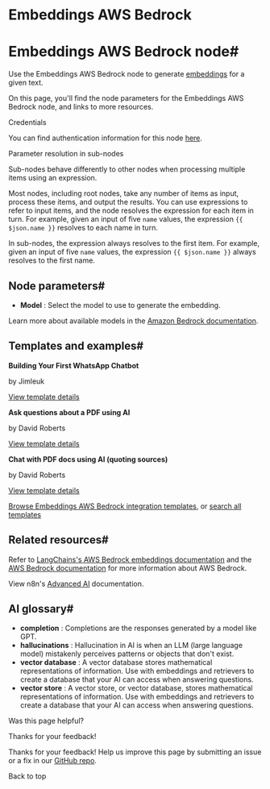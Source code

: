 # Embeddings AWS Bedrock

[ ](https://github.com/n8n-io/n8n-docs/edit/main/docs/integrations/builtin/cluster-nodes/sub-nodes/n8n-nodes-langchain.embeddingsawsbedrock.md "Edit this page")

# Embeddings AWS Bedrock node#

Use the Embeddings AWS Bedrock node to generate [embeddings](../../../../../glossary/#ai-embedding) for a given text.

On this page, you'll find the node parameters for the Embeddings AWS Bedrock node, and links to more resources.

Credentials

You can find authentication information for this node [here](../../../credentials/aws/).

Parameter resolution in sub-nodes

Sub-nodes behave differently to other nodes when processing multiple items using an expression.

Most nodes, including root nodes, take any number of items as input, process these items, and output the results. You can use expressions to refer to input items, and the node resolves the expression for each item in turn. For example, given an input of five `name` values, the expression `{{ $json.name }}` resolves to each name in turn.

In sub-nodes, the expression always resolves to the first item. For example, given an input of five `name` values, the expression `{{ $json.name }}` always resolves to the first name.

## Node parameters#

  * **Model** : Select the model to use to generate the embedding.



Learn more about available models in the [Amazon Bedrock documentation](https://docs.aws.amazon.com/bedrock/latest/userguide/what-is-bedrock.html). 

## Templates and examples#

**Building Your First WhatsApp Chatbot**

by Jimleuk

[View template details](https://n8n.io/workflows/2465-building-your-first-whatsapp-chatbot/)

**Ask questions about a PDF using AI**

by David Roberts

[View template details](https://n8n.io/workflows/1960-ask-questions-about-a-pdf-using-ai/)

**Chat with PDF docs using AI (quoting sources)**

by David Roberts

[View template details](https://n8n.io/workflows/2165-chat-with-pdf-docs-using-ai-quoting-sources/)

[Browse Embeddings AWS Bedrock integration templates](https://n8n.io/integrations/embeddings-aws-bedrock/), or [search all templates](https://n8n.io/workflows/)

## Related resources#

Refer to [LangChains's AWS Bedrock embeddings documentation](https://js.langchain.com/docs/integrations/platforms/aws/#text-embedding-models) and the [AWS Bedrock documentation](https://docs.aws.amazon.com/bedrock/) for more information about AWS Bedrock.

View n8n's [Advanced AI](../../../../../advanced-ai/) documentation.

## AI glossary#

  * **completion** : Completions are the responses generated by a model like GPT.
  * **hallucinations** : Hallucination in AI is when an LLM (large language model) mistakenly perceives patterns or objects that don't exist.
  * **vector database** : A vector database stores mathematical representations of information. Use with embeddings and retrievers to create a database that your AI can access when answering questions.
  * **vector store** : A vector store, or vector database, stores mathematical representations of information. Use with embeddings and retrievers to create a database that your AI can access when answering questions.

Was this page helpful? 

Thanks for your feedback! 

Thanks for your feedback! Help us improve this page by submitting an issue or a fix in our [GitHub repo](https://github.com/n8n-io/n8n-docs). 

Back to top 
